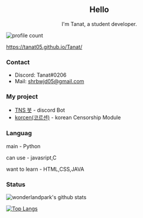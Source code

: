 <h2 align="center">Hello</h2>
<p align="center">I'm Tanat, a student developer.</p>

![profile count](https://komarev.com/ghpvc/?username=Tanat05&color=red)&nbsp;

https://tanat05.github.io/Tanat/
### Contact
- Discord: Tanat#0206
- Mail: [shrbwjd05@gmail.com](mailto:shrbwjd05@gmail.com)

### My project
- [TNS 봇](https://discord.com/api/oauth2/authorize?client_id=848795383751639080&permissions=8&scope=bot%20applications.commands) - discord Bot
- [korcen(코르센)](https://github.com/TANAT96564/korcen) - korean Censorship Module

### Languag
main - Python

can use - javasript,C

want to learn - HTML,CSS,JAVA

### Status
![wonderlandpark's github stats](https://github-readme-stats.vercel.app/api?username=Tanat05&bg_color=ffa745,8ba4db,8ba4db&title_color=fff&text_color=fff&show_icons=true&count_private=true)

[![Top Langs](https://github-readme-stats.vercel.app/api/top-langs/?username=Tanat05&bg_color=ffa745,8ba4db,8ba4db&title_color=fff&text_color=fff)](https://github.com/Tanat05/github-readme-stats)
